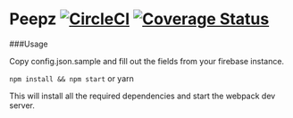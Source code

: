 # Peepz [![CircleCI](https://circleci.com/gh/novoda/peepz.svg?style=shield&circle-token=4ea9c7d77dac86224fb061960240bdd9f6e71290)](https://circleci.com/gh/novoda/peepz) [![Coverage Status](https://coveralls.io/repos/github/novoda/peepz/badge.svg?branch=master)](https://coveralls.io/github/novoda/peepz?branch=master)

###Usage

Copy config.json.sample and fill out the fields from your firebase instance.

`npm install && npm start` or yarn

This will install all the required dependencies and start the webpack dev server.
